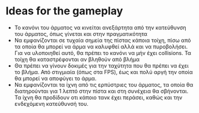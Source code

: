 # Ideas for the gameplay

* Το κανόνι του άρματος να κινείται ανεξάρτητα από την κατεύθυνση του άρματος, όπως γίνεται και στην πραγματικότητα
* Να εμφανίζονται σε τυχαία σημεία της πίστας κάποια τοίχη, πίσω από τα οποία θα μπορεί να άρμα να καλυφθεί αλλά και να πυροβολήσει.
Για να υλοποιηθεί αυτό, θα πρέπει το κανόνι να μήν έχει collisions. Τα τοίχη θα καταστρέφονται αν βληθούν από βλήμα
* Θα πρέπει να γίνουν δοκιμές για την ταχύτητα που θα πρέπει να έχει το βλήμα. Από στιγμιαία (όπως στα FPS), έως και πολύ αργή την οποία
θα μπορεί να αποφύγει το άρμα.
* Να εμφανίζονται τα ίχνη από τις ερπύστριες του άρματος, τα οποία θα διατηρούνται για 1 λεπτό στην πίστα και στη
συνέχεια θα σβήνονται. Τα ίχνη θα προδίδουν οτι κάποιο τανκ έχει περάσει, καθώς και την ενδεχόμενη κατεύθυνσή του.
